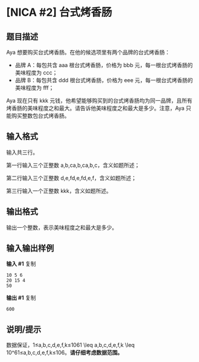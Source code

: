 # [NICA #2] 台式烤香肠
 题目描述
----

 Aya 想要购买台式烤香肠。在他的候选项里有两个品牌的台式烤香肠：


* 品牌 A：每包共含 aaa 根台式烤香肠，价格为 bbb 元，每一根台式烤香肠的美味程度为 ccc；
* 品牌 B：每包共含 ddd 根台式烤香肠，价格为 eee 元，每一根台式烤香肠的美味程度为 fff；


Aya 现在只有 kkk 元钱，他希望能够购买到的台式烤香肠均为同一品牌，且所有烤香肠的美味程度之和最大。请告诉他美味程度之和最大是多少。注意，Aya 只能购买整数包台式烤香肠。


 输入格式
----

 输入共三行。


第一行输入三个正整数 a,b,ca,b,ca,b,c，含义如题所述；


第二行输入三个正整数 d,e,fd,e,fd,e,f，含义如题所述；


第三行输入一个正整数 kkk，含义如题所述。


 输出格式
----

 输出一个整数，表示美味程度之和最大是多少。


  输入输出样例
------

 **输入 #1** 
 复制
  
```
10 5 6
20 15 4
50
```
 **输出 #1** 
 复制
  
```
600
```
 说明/提示
-----

 数据保证，1≤a,b,c,d,e,f,k≤1061 \leq a,b,c,d,e,f,k \leq 10^61≤a,b,c,d,e,f,k≤106。**请仔细考虑数据范围。**


 